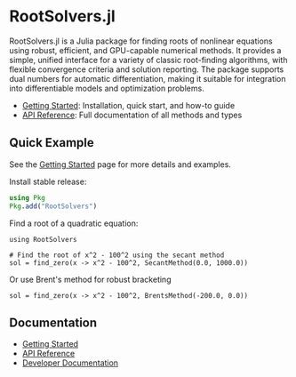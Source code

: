 # RootSolvers.jl

RootSolvers.jl is a Julia package for finding roots of nonlinear equations using robust, efficient, and GPU-capable numerical methods. It provides a simple, unified interface for a variety of classic root-finding algorithms, with flexible convergence criteria and solution reporting. The package supports dual numbers for automatic differentiation, making it suitable for integration into differentiable models and optimization problems.

- [Getting Started](GettingStarted.md): Installation, quick start, and how-to guide
- [API Reference](API.md): Full documentation of all methods and types

## Quick Example
See the [Getting Started](GettingStarted.md) page for more details and examples.

Install stable release:
```julia
using Pkg
Pkg.add("RootSolvers")
```

Find a root of a quadratic equation:
```@example howto
using RootSolvers

# Find the root of x^2 - 100^2 using the secant method
sol = find_zero(x -> x^2 - 100^2, SecantMethod(0.0, 1000.0))
```

Or use Brent's method for robust bracketing
```@example howto
sol = find_zero(x -> x^2 - 100^2, BrentsMethod(-200.0, 0.0))
```

## Documentation
- [Getting Started](GettingStarted.md)
- [API Reference](API.md)
- [Developer Documentation](DeveloperDocs.md)
